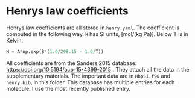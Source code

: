 
# Henrys law coefficients

Henrys law coefficients are all stored in `henry.yaml`. The coefficient is computed in the following way. `H` has SI units, [mol/(kg Pa)]. Below T is in Kelvin.

```python
H = A*np.exp(B*(1.0/298.15 - 1.0/T))
```

All coefficients are from the Sanders 2015 database: https://doi.org/10.5194/acp-15-4399-2015 . They attach all the data in the supplementary materials. The important data are in `HbpSI.f90` and `henry.bib`, in this folder. This database has multiple entries for each molecule. I use the most recently published entry.

